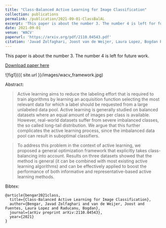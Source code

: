 ```yaml
---
title: "Class-Balanced Active Learning for Image Classification"
collection: publications
permalink: /publication/2021-09-01-ClassBalAL
excerpt: 'This paper is about the number 3. The number 4 is left for future work.'
date: 2021-09-01
venue: 'WACV'
paperurl: 'https://arxiv.org/pdf/2110.04543.pdf'
citation: 'Javad Zolfaghari, Joost van de Weijer, Laura Lopez, Bogdan Raducanu. Class-Balanced Active Learning for Image Classification. Proceeding of the IEEE/CVF International Winter Conference on Applications of Computer Vision (WACV), 2022.'
---
```

This paper is about the number 3. The number 4 is left for future work.

[Download paper here](https://arxiv.org/pdf/2110.04543.pdf)

![fig1]({{ site.url }}/images/wacv_framework.jpg)

Abstract:

> Active learning aims to reduce the labeling effort that is required to train algorithms by learning an acquisition function selecting the most relevant data for which a label should be requested from a large unlabeled data pool. Active learning is generally studied on balanced datasets where an equal amount of images per class is available. However, real-world datasets suffer from severe imbalanced classes, the so called long-tail distribution. We argue that this further complicates the active learning process, since the imbalanced data pool can result in suboptimal classifiers. 

> To address this problem in the context of active learning, we proposed a general optimization framework that explicitly takes class-balancing into account. Results on three datasets showed that the method is general (it can be combined with most existing active learning algorithms) and can be effectively applied to boost the performance of both informative and representative-based active learning methods.

Bibtex:
```
@article{bengar2021class,
  title={Class-Balanced Active Learning for Image Classification},
  author={Bengar, Javad Zolfaghari and van de Weijer, Joost and Fuentes, Laura Lopez and Raducanu, Bogdan},
  journal={arXiv preprint arXiv:2110.04543},
  year={2021}
}
```
